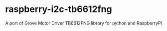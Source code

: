 # raspberry-i2c-tb6612fng
A port of Grove Motor Driver TB6612FNG library for python and RaspberryPI
